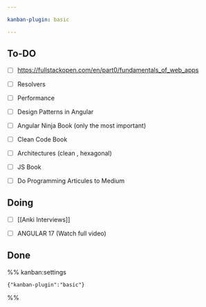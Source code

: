 ```yaml
---

kanban-plugin: basic

---
```


## To-DO

- [ ] https://fullstackopen.com/en/part0/fundamentals_of_web_apps
- [ ] Resolvers
- [ ] Performance
- [ ] Design Patterns in Angular
- [ ] Angular Ninja Book (only the most important)
- [ ] Clean Code Book
- [ ] Architectures (clean , hexagonal)
- [ ] JS Book
- [ ] Do Programming Articules to Medium


## Doing

- [ ] [[Anki Interviews]]
- [ ] ANGULAR 17 (Watch full video)


## Done





%% kanban:settings
```
{"kanban-plugin":"basic"}
```
%%